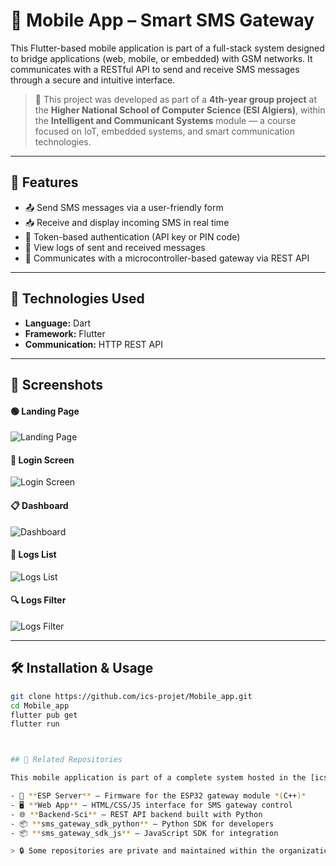 # 📱 Mobile App – Smart SMS Gateway

This Flutter-based mobile application is part of a full-stack system designed to bridge applications (web, mobile, or embedded) with GSM networks. It communicates with a RESTful API to send and receive SMS messages through a secure and intuitive interface.

> 🏫 This project was developed as part of a **4th-year group project** at the **Higher National School of Computer Science (ESI Algiers)**, within the **Intelligent and Communicant Systems** module — a course focused on IoT, embedded systems, and smart communication technologies.

---

## 🚀 Features

- 📤 Send SMS messages via a user-friendly form  
- 📥 Receive and display incoming SMS in real time  
- 🔐 Token-based authentication (API key or PIN code)  
- 📄 View logs of sent and received messages  
- 🔄 Communicates with a microcontroller-based gateway via REST API

---

## 🧩 Technologies Used

- **Language:** Dart  
- **Framework:** Flutter  
- **Communication:** HTTP REST API

---

## 📸 Screenshots

#### 🟢 Landing Page  
![Landing Page](images/landingPage.png)

#### 🔐 Login Screen  
![Login Screen](images/logIn.png)

#### 📋 Dashboard  
![Dashboard](images/dashboard.png)

#### 📑 Logs List  
![Logs List](images/logsList.png)

#### 🔍 Logs Filter  
![Logs Filter](images/logsFilter.png)

---

## 🛠️ Installation & Usage

```bash
git clone https://github.com/ics-projet/Mobile_app.git
cd Mobile_app
flutter pub get
flutter run



## 📂 Related Repositories

This mobile application is part of a complete system hosted in the [ics-projet GitHub organization](https://github.com/ics-projet), which includes:

- 🔌 **ESP Server** – Firmware for the ESP32 gateway module *(C++)*
- 🖥️ **Web App** – HTML/CSS/JS interface for SMS gateway control
- 🌐 **Backend-Sci** – REST API backend built with Python
- 📦 **sms_gateway_sdk_python** – Python SDK for developers
- 📦 **sms_gateway_sdk_js** – JavaScript SDK for integration

> 🔒 Some repositories are private and maintained within the organization.


